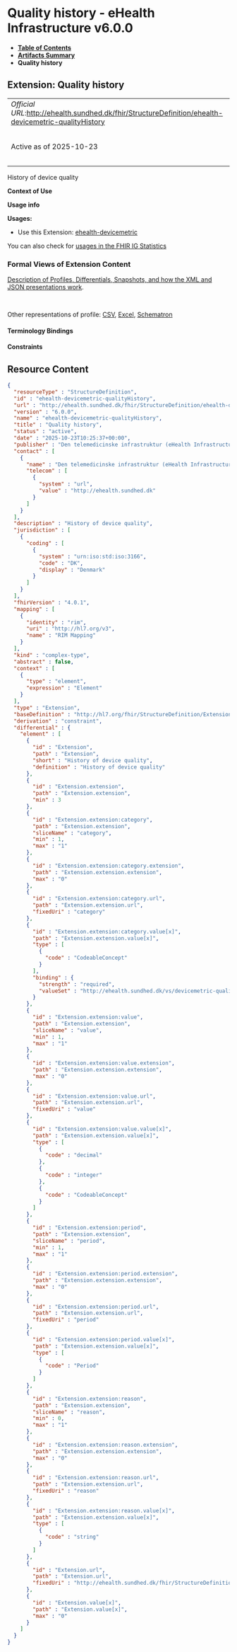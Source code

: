 # Quality history - eHealth Infrastructure v6.0.0

* [**Table of Contents**](toc.md)
* [**Artifacts Summary**](artifacts.md)
* **Quality history**

## Extension: Quality history 

| | |
| :--- | :--- |
| *Official URL*:http://ehealth.sundhed.dk/fhir/StructureDefinition/ehealth-devicemetric-qualityHistory | *Version*:6.0.0 |
| Active as of 2025-10-23 | *Computable Name*:ehealth-devicemetric-qualityHistory |

History of device quality

**Context of Use**

**Usage info**

**Usages:**

* Use this Extension: [ehealth-devicemetric](StructureDefinition-ehealth-devicemetric.md)

You can also check for [usages in the FHIR IG Statistics](https://packages2.fhir.org/xig/dk.ehealth.sundhed.fhir.ig.core|current/StructureDefinition/ehealth-devicemetric-qualityHistory)

### Formal Views of Extension Content

 [Description of Profiles, Differentials, Snapshots, and how the XML and JSON presentations work](http://build.fhir.org/ig/FHIR/ig-guidance/readingIgs.html#structure-definitions). 

 

Other representations of profile: [CSV](StructureDefinition-ehealth-devicemetric-qualityHistory.csv), [Excel](StructureDefinition-ehealth-devicemetric-qualityHistory.xlsx), [Schematron](StructureDefinition-ehealth-devicemetric-qualityHistory.sch) 

#### Terminology Bindings

#### Constraints



## Resource Content

```json
{
  "resourceType" : "StructureDefinition",
  "id" : "ehealth-devicemetric-qualityHistory",
  "url" : "http://ehealth.sundhed.dk/fhir/StructureDefinition/ehealth-devicemetric-qualityHistory",
  "version" : "6.0.0",
  "name" : "ehealth-devicemetric-qualityHistory",
  "title" : "Quality history",
  "status" : "active",
  "date" : "2025-10-23T10:25:37+00:00",
  "publisher" : "Den telemedicinske infrastruktur (eHealth Infrastructure)",
  "contact" : [
    {
      "name" : "Den telemedicinske infrastruktur (eHealth Infrastructure)",
      "telecom" : [
        {
          "system" : "url",
          "value" : "http://ehealth.sundhed.dk"
        }
      ]
    }
  ],
  "description" : "History of device quality",
  "jurisdiction" : [
    {
      "coding" : [
        {
          "system" : "urn:iso:std:iso:3166",
          "code" : "DK",
          "display" : "Denmark"
        }
      ]
    }
  ],
  "fhirVersion" : "4.0.1",
  "mapping" : [
    {
      "identity" : "rim",
      "uri" : "http://hl7.org/v3",
      "name" : "RIM Mapping"
    }
  ],
  "kind" : "complex-type",
  "abstract" : false,
  "context" : [
    {
      "type" : "element",
      "expression" : "Element"
    }
  ],
  "type" : "Extension",
  "baseDefinition" : "http://hl7.org/fhir/StructureDefinition/Extension",
  "derivation" : "constraint",
  "differential" : {
    "element" : [
      {
        "id" : "Extension",
        "path" : "Extension",
        "short" : "History of device quality",
        "definition" : "History of device quality"
      },
      {
        "id" : "Extension.extension",
        "path" : "Extension.extension",
        "min" : 3
      },
      {
        "id" : "Extension.extension:category",
        "path" : "Extension.extension",
        "sliceName" : "category",
        "min" : 1,
        "max" : "1"
      },
      {
        "id" : "Extension.extension:category.extension",
        "path" : "Extension.extension.extension",
        "max" : "0"
      },
      {
        "id" : "Extension.extension:category.url",
        "path" : "Extension.extension.url",
        "fixedUri" : "category"
      },
      {
        "id" : "Extension.extension:category.value[x]",
        "path" : "Extension.extension.value[x]",
        "type" : [
          {
            "code" : "CodeableConcept"
          }
        ],
        "binding" : {
          "strength" : "required",
          "valueSet" : "http://ehealth.sundhed.dk/vs/devicemetric-quality-types"
        }
      },
      {
        "id" : "Extension.extension:value",
        "path" : "Extension.extension",
        "sliceName" : "value",
        "min" : 1,
        "max" : "1"
      },
      {
        "id" : "Extension.extension:value.extension",
        "path" : "Extension.extension.extension",
        "max" : "0"
      },
      {
        "id" : "Extension.extension:value.url",
        "path" : "Extension.extension.url",
        "fixedUri" : "value"
      },
      {
        "id" : "Extension.extension:value.value[x]",
        "path" : "Extension.extension.value[x]",
        "type" : [
          {
            "code" : "decimal"
          },
          {
            "code" : "integer"
          },
          {
            "code" : "CodeableConcept"
          }
        ]
      },
      {
        "id" : "Extension.extension:period",
        "path" : "Extension.extension",
        "sliceName" : "period",
        "min" : 1,
        "max" : "1"
      },
      {
        "id" : "Extension.extension:period.extension",
        "path" : "Extension.extension.extension",
        "max" : "0"
      },
      {
        "id" : "Extension.extension:period.url",
        "path" : "Extension.extension.url",
        "fixedUri" : "period"
      },
      {
        "id" : "Extension.extension:period.value[x]",
        "path" : "Extension.extension.value[x]",
        "type" : [
          {
            "code" : "Period"
          }
        ]
      },
      {
        "id" : "Extension.extension:reason",
        "path" : "Extension.extension",
        "sliceName" : "reason",
        "min" : 0,
        "max" : "1"
      },
      {
        "id" : "Extension.extension:reason.extension",
        "path" : "Extension.extension.extension",
        "max" : "0"
      },
      {
        "id" : "Extension.extension:reason.url",
        "path" : "Extension.extension.url",
        "fixedUri" : "reason"
      },
      {
        "id" : "Extension.extension:reason.value[x]",
        "path" : "Extension.extension.value[x]",
        "type" : [
          {
            "code" : "string"
          }
        ]
      },
      {
        "id" : "Extension.url",
        "path" : "Extension.url",
        "fixedUri" : "http://ehealth.sundhed.dk/fhir/StructureDefinition/ehealth-devicemetric-qualityHistory"
      },
      {
        "id" : "Extension.value[x]",
        "path" : "Extension.value[x]",
        "max" : "0"
      }
    ]
  }
}

```
